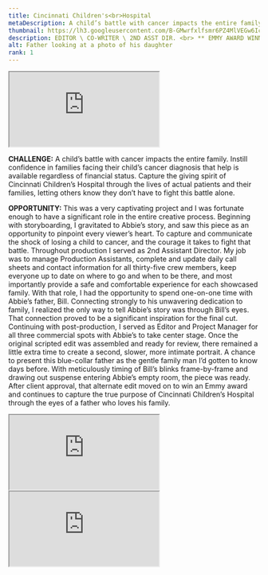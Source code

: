 ```yaml
---
title: Cincinnati Children's<br>Hospital
metaDescription: A child’s battle with cancer impacts the entire family. What do you do if you can't afford the treatment she so desperately needs?
thumbnail: https://lh3.googleusercontent.com/B-GMwrfxlfsmr6PZ4MlVEGw6IcMVxsauS2wGq0hggvp9aRAnJM8KWYNZU-5au246kj61d8dXJAFQfkFxcOWgrG3DBp52ZPYlHJ64wY9Wr7hVYIQ3LxyIfmkq8pFpX3mBntKrJIMcvg=w2400
description: EDITOR \ CO-WRITER \ 2ND ASST DIR. <br> ** EMMY AWARD WINNER **
alt: Father looking at a photo of his daughter
rank: 1
---
```



<iframe src="https://www.youtube.com/embed/brO-FeI04yg" class="youtube-iframe"></iframe>

**CHALLENGE:** A child’s battle with cancer impacts the entire family. Instill confidence in families facing their child’s cancer diagnosis that help is available regardless of financial status. Capture the giving spirit of Cincinnati Children’s Hospital through the lives of actual patients and their families, letting others know they don’t have to fight this battle alone.


**OPPORTUNITY:** This was a very captivating project and I was fortunate enough to have a significant role in the entire creative process. Beginning with storyboarding, I gravitated to Abbie’s story, and saw this piece as an opportunity to pinpoint every viewer’s heart. To capture and communicate the shock of losing a child to cancer, and the courage it takes to fight that battle.
 Throughout production I served as 2nd Assistant Director. My job was to manage Production Assistants, complete and update daily call sheets and contact information for all thirty-five crew members, keep everyone up to date on where to go and when to be there, and most importantly provide a safe and comfortable experience for each showcased family. With that role, I had the opportunity to spend one-on-one time with Abbie’s father, Bill. Connecting strongly to his unwavering dedication to family, I realized the only way to tell Abbie’s story was through Bill’s eyes. That connection proved to be a significant inspiration for the final cut.
 Continuing with post-production, I served as Editor and Project Manager for all three commercial spots with Abbie’s to take center stage. Once the original scripted edit was assembled and ready for review, there remained a little extra time to create a second, slower, more intimate portrait. A chance to present this blue-collar father as the gentle family man I’d gotten to know days before. With meticulously timing of Bill’s blinks frame-by-frame and drawing out suspense entering Abbie’s empty room, the piece was ready. After client approval, that alternate edit moved on to win an Emmy award and continues to capture the true purpose of Cincinnati Children’s Hospital through the eyes of a father who loves his family.

 <div class="row">
  <div class="col-md-6">
    <iframe src="https://www.youtube.com/embed/GVsSp4kUJRk" class="youtube-iframe"></iframe>
  </div>
  <div class="col-md-6">
    <iframe src="https://www.youtube.com/embed/bLRxeo3z4J0" class="youtube-iframe"></iframe>
  </div>
</div>